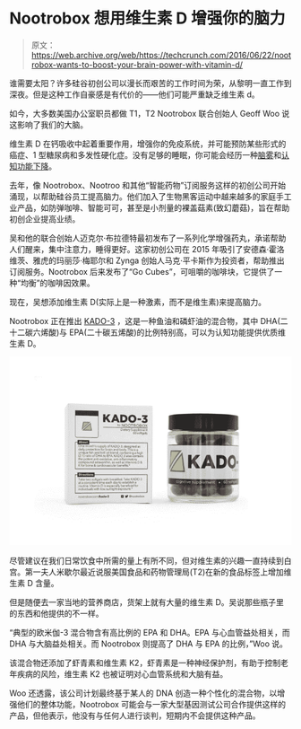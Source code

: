 # Nootrobox 想用维生素 D 增强你的脑力

> 原文：<https://web.archive.org/web/https://techcrunch.com/2016/06/22/nootrobox-wants-to-boost-your-brain-power-with-vitamin-d/>

谁需要太阳？许多硅谷初创公司以漫长而艰苦的工作时间为荣，从黎明一直工作到深夜。但是这种工作自豪感是有代价的——他们可能严重缺乏维生素 d。

如今，大多数美国办公室职员都做 T1，T2 Nootrobox 联合创始人 Geoff Woo 说这影响了我们的大脑。

维生素 D 在钙吸收中起着重要作用，增强你的免疫系统，并可能预防某些形式的癌症、1 型糖尿病和多发性硬化症。没有足够的睡眠，你可能会经历一种[脑雾](https://web.archive.org/web/20221209130909/https://www.vitamindcouncil.org/health-conditions/cognitive-impairment/)和[认知功能下降](https://web.archive.org/web/20221209130909/http://www.scientificamerican.com/article/does-d-make-a-difference/)。

去年，像 Nootrobox、Nootroo 和其他“智能药物”订阅服务这样的初创公司开始涌现，以帮助硅谷员工提高脑力。他们加入了生物黑客运动中越来越多的家庭手工业产品，如防弹咖啡、智能可可，甚至是小剂量的裸盖菇素(致幻蘑菇)，旨在帮助初创企业提高业绩。

吴和他的联合创始人迈克尔·布拉德特最初发布了一系列化学增强药丸，承诺帮助人们醒来，集中注意力，睡得更好。这家初创公司在 2015 年吸引了安德森·霍洛维茨、雅虎的玛丽莎·梅耶尔和 Zynga 创始人马克·平卡斯作为投资者，帮助推出订阅服务。Nootrobox 后来发布了“Go Cubes”，可咀嚼的咖啡块，它提供了一种“均衡”的咖啡因效果。

现在，吴想添加维生素 D(实际上是一种激素，而不是维生素)来提高脑力。

Nootrobox 正在推出 [KADO-3](https://web.archive.org/web/20221209130909/https://nootrobox.com/kado-3) ，这是一种鱼油和磷虾油的混合物，其中 DHA(二十二碳六烯酸)与 EPA(二十碳五烯酸)的比例特别高，可以为认知功能提供优质维生素 D。

![Kado+pack](img/2449f7208680962740b897c47908732e.png)

尽管建议在我们日常饮食中所需的量上有所不同，但对维生素的兴趣一直持续到白宫。第一夫人米歇尔最近说服美国食品和药物管理局(T2)在新的食品标签上增加维生素 D 含量。

但是随便去一家当地的营养商店，货架上就有大量的维生素 D。吴说那些瓶子里的东西和他提供的不一样。

“典型的欧米伽-3 混合物含有高比例的 EPA 和 DHA。EPA 与心血管益处相关，而 DHA 与大脑益处相关。而 Nootrobox 则提高了 DHA 与 EPA 的比例，”Woo 说。

该混合物还添加了虾青素和维生素 K2，虾青素是一种神经保护剂，有助于控制老年疾病的风险，维生素 K2 也被证明对心血管系统和大脑有益。

Woo 还透露，该公司计划最终基于某人的 DNA 创造一种个性化的混合物，以增强他们的整体功能，Nootrobox 可能会与一家大型基因测试公司合作提供这样的产品，但他表示，他没有与任何人进行谈判，短期内不会提供这种产品。